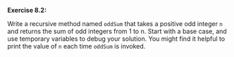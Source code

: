 **Exercise 8.2:**

Write a recursive method named `oddSum` that takes a positive odd integer `n` and returns the sum of odd integers from 1 to n.
Start with a base case, and use temporary variables to debug your solution.
You might find it helpful to print the value of `n` each time `oddSum` is invoked.